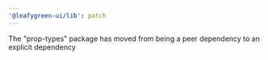 ```yaml
---
'@leafygreen-ui/lib': patch
---
```


The "prop-types" package has moved from being a peer dependency to an explicit dependency
